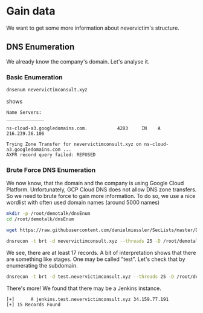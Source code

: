 # Gain data
We want to get some more information about nevervictim's structure.

## DNS Enumeration
We already know the company's domain. Let's analyse it.

### Basic Enumeration

```bash
dnsenum nevervictimconsult.xyz
```
shows
```
Name Servers:
______________

ns-cloud-a3.googledomains.com.           4283     IN    A        216.239.36.106

Trying Zone Transfer for nevervictimconsult.xyz on ns-cloud-a3.googledomains.com ... 
AXFR record query failed: REFUSED
```

### Brute Force DNS Enumeration

We now know, that the domain and the company is using Google Cloud Platform.
Unfortunately, GCP Cloud DNS does not allow DNS zone transfers.
So we need to brute force to gain more information.
To do so, we use a nice wordlist with often used domain names (around 5000 names)

```bash
mkdir -p /root/demotalk/dnsEnum
cd /root/demotalk/dnsEnum

wget https://raw.githubusercontent.com/danielmiessler/SecLists/master/Discovery/DNS/subdomains-top1million-5000.txt

dnsrecon -t brt -d nevervictimconsult.xyz --threads 25 -D /root/demotalk/dnsEnum/subdomains-top1million-5000.txt

```

We see, there are at least 17 records. 
A bit of interpretation shows that there are something like stages.
One may be called "test".
Let's check that by enumerating the subdomain.

```bash
dnsrecon -t brt -d test.nevervictimconsult.xyz --threads 25 -D /root/demotalk/dnsEnum/subdomains-top1million-5000.txt
```

There's more!
We found that there may be a Jenkins instance.

```bash
[+]      A jenkins.test.nevervictimconsult.xyz 34.159.77.191
[+] 15 Records Found
```